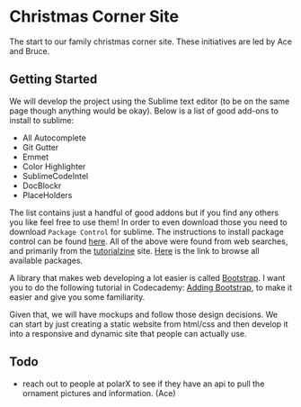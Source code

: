  # Christmas Corner Site
The start to our family christmas corner site. These initiatives are led by Ace and Bruce.

## Getting Started
We will develop the project using the Sublime text editor (to be on the same page though anything would be okay). Below is a list of good add-ons to install to sublime:
* All Autocomplete
* Git Gutter
* Emmet
* Color Highlighter
* SublimeCodeIntel
* DocBlockr
* PlaceHolders

The list contains just a handful of good addons but if you find any others you like feel free to use them! In order to even download those you need to download `Package Control` for sublime. The instructions to install package control can be found [here](https://packagecontrol.io/installation#st2).
All of the above were found from web searches, and primarily from the [tutorialzine](http://tutorialzine.com/2016/10/15-awesome-sublime-text-plugins-for-web-development/) site. [Here](https://packagecontrol.io/) is the link to browse all available packages.

A library that makes web developing a lot easier is called [Bootstrap](http://getbootstrap.com/). I want you to do the following tutorial in Codecademy: [Adding Bootstrap](https://www.codecademy.com/courses/web-beginner-en-yjvdd/0/1), to make it easier and give you some familiarity.
 
 Given that, we will have mockups and follow those design decisions. We can start by just creating a static website from html/css and then develop it into a responsive and dynamic site that people can actually use.
 
 ## Todo
 * reach out to people at polarX to see if they have an api to pull the ornament pictures and information. (Ace)

